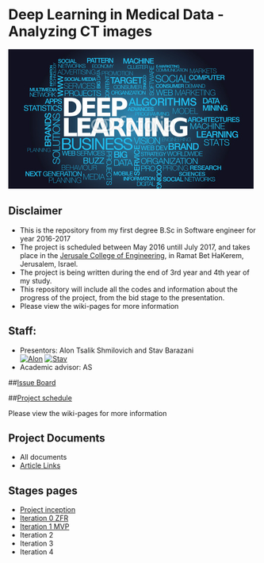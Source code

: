 # Deep Learning in Medical Data - Analyzing CT images

![Project logo](https://github.com/alonshmilo/MedicalData_jce/blob/master/pics/logo.jpg?raw=true)


## Disclaimer
* This is the repository from my first degree B.Sc in Software engineer for year 2016-2017
* The project is scheduled between May 2016 untill July 2017, and takes place in the [Jerusale College of Engineering](www.jce.ac.il), in Ramat Bet HaKerem, Jerusalem, Israel.
* The project is being written during the end of 3rd year and 4th year of my study. 
* This repository will include all the codes and information about the progress of the project, from the bid stage to the presentation.
* Please view the wiki-pages for more information

## Staff:
* Presentors: Alon Tsalik Shmilovich and Stav Barazani <br>
[![Alon](https://avatars1.githubusercontent.com/u/17544440?v=3&s=80)](https://github.com/alonshmilo)
[![Stav](https://avatars0.githubusercontent.com/u/17568093?v=3&s=80)](https://github.com/stavdv)
* Academic advisor: AS

##[Issue Board](https://huboard.com/alonshmilo/MedicalData_jce/)

##[Project schedule](https://calendar.google.com/calendar/embed?src=42dhkqae5c9avq8hv4cbs1j5t0%40group.calendar.google.com&ctz=Asia/Jerusalem)

Please view the wiki-pages for more information

## Project Documents
- All documents
- [Article Links](https://github.com/alonshmilo/MedicalData_jce/wiki/Article-Links)

## Stages pages
- [Project inception](https://github.com/alonshmilo/MedicalData_jce/wiki/Project-Inception-and-Planing)
- [Iteration 0 ZFR](https://github.com/alonshmilo/MedicalData_jce/wiki/Iteration-0-ZFR)
- [Iteration 1 MVP](https://github.com/alonshmilo/MedicalData_jce/wiki/Iteration-1-MVP)
- Iteration 2
- Iteration 3
- Iteration 4
